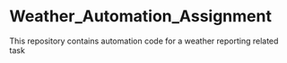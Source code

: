 # Weather_Automation_Assignment
This repository contains automation code for a weather reporting related task
